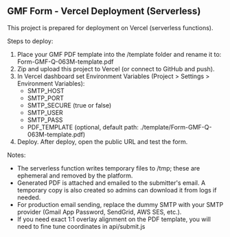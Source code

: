 GMF Form - Vercel Deployment (Serverless)
----------------------------------------
This project is prepared for deployment on Vercel (serverless functions).

Steps to deploy:
1. Place your GMF PDF template into the /template folder and rename it to:
   Form-GMF-Q-063M-template.pdf
2. Zip and upload this project to Vercel (or connect to GitHub and push).
3. In Vercel dashboard set Environment Variables (Project > Settings > Environment Variables):
   - SMTP_HOST
   - SMTP_PORT
   - SMTP_SECURE (true or false)
   - SMTP_USER
   - SMTP_PASS
   - PDF_TEMPLATE (optional, default path: ./template/Form-GMF-Q-063M-template.pdf)
4. Deploy. After deploy, open the public URL and test the form.

Notes:
- The serverless function writes temporary files to /tmp; these are ephemeral and removed by the platform.
- Generated PDF is attached and emailed to the submitter's email. A temporary copy is also created so admins can download it from logs if needed.
- For production email sending, replace the dummy SMTP with your SMTP provider (Gmail App Password, SendGrid, AWS SES, etc.).
- If you need exact 1:1 overlay alignment on the PDF template, you will need to fine tune coordinates in api/submit.js
